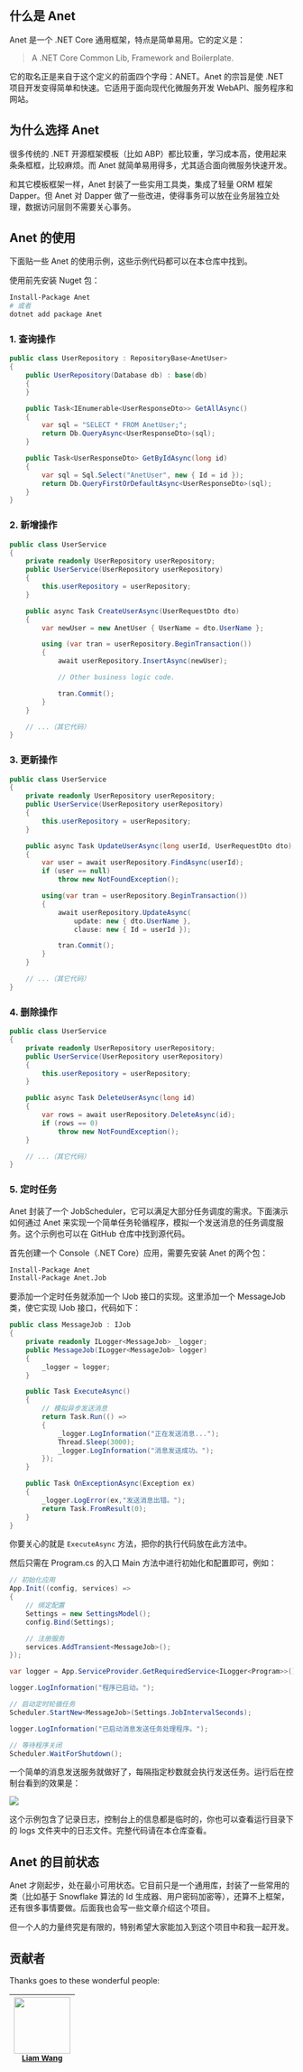 ## 什么是 Anet

Anet 是一个 .NET Core 通用框架，特点是简单易用。它的定义是：

> A .NET Core Common Lib, Framework and Boilerplate.

它的取名正是来自于这个定义的前面四个字母：ANET。Anet 的宗旨是使 .NET 项目开发变得简单和快速。它适用于面向现代化微服务开发 WebAPI、服务程序和网站。

## 为什么选择 Anet

很多传统的 .NET 开源框架模板（比如 ABP）都比较重，学习成本高，使用起来条条框框，比较麻烦。而 Anet 就简单易用得多，尤其适合面向微服务快速开发。

和其它模板框架一样，Anet 封装了一些实用工具类，集成了轻量 ORM 框架 Dapper。但 Anet 对 Dapper 做了一些改进，使得事务可以放在业务层独立处理，数据访问层则不需要关心事务。

## Anet 的使用

下面贴一些 Anet 的使用示例，这些示例代码都可以在本仓库中找到。

使用前先安装 Nuget 包：

```bash
Install-Package Anet
# 或者
dotnet add package Anet
```

### 1. 查询操作

```csharp
public class UserRepository : RepositoryBase<AnetUser>
{
    public UserRepository(Database db) : base(db)
    {
    }

    public Task<IEnumerable<UserResponseDto>> GetAllAsync()
    {
        var sql = "SELECT * FROM AnetUser;";
        return Db.QueryAsync<UserResponseDto>(sql);
    }

    public Task<UserResponseDto> GetByIdAsync(long id)
    {
        var sql = Sql.Select("AnetUser", new { Id = id });
        return Db.QueryFirstOrDefaultAsync<UserResponseDto>(sql);
    }
}
```

### 2. 新增操作

```csharp
public class UserService
{
    private readonly UserRepository userRepository;
    public UserService(UserRepository userRepository)
    {
        this.userRepository = userRepository;
    }

    public async Task CreateUserAsync(UserRequestDto dto)
    {
        var newUser = new AnetUser { UserName = dto.UserName };

        using (var tran = userRepository.BeginTransaction())
        {
            await userRepository.InsertAsync(newUser);

            // Other business logic code.

            tran.Commit();
        }
    }

    // ...（其它代码）
}
```

### 3. 更新操作

```csharp
public class UserService
{
    private readonly UserRepository userRepository;
    public UserService(UserRepository userRepository)
    {
        this.userRepository = userRepository;
    }

    public async Task UpdateUserAsync(long userId, UserRequestDto dto)
    {
        var user = await userRepository.FindAsync(userId);
        if (user == null)
            throw new NotFoundException();

        using(var tran = userRepository.BeginTransaction())
        {
            await userRepository.UpdateAsync(
                update: new { dto.UserName },
                clause: new { Id = userId });

            tran.Commit();
        }
    }

    // ...（其它代码）
}
```

### 4. 删除操作

```csharp
public class UserService
{
    private readonly UserRepository userRepository;
    public UserService(UserRepository userRepository)
    {
        this.userRepository = userRepository;
    }

    public async Task DeleteUserAsync(long id)
    {
        var rows = await userRepository.DeleteAsync(id);
        if (rows == 0)
            throw new NotFoundException();
    }

    // ...（其它代码）
}
```

### 5. 定时任务

Anet 封装了一个 JobScheduler，它可以满足大部分任务调度的需求。下面演示如何通过 Anet 来实现一个简单任务轮循程序，模拟一个发送消息的任务调度服务。这个示例也可以在 GitHub 仓库中找到源代码。

首先创建一个 Console（.NET Core）应用，需要先安装 Anet 的两个包：

```bash
Install-Package Anet
Install-Package Anet.Job
```

要添加一个定时任务就添加一个 IJob 接口的实现。这里添加一个 MessageJob 类，使它实现 IJob 接口，代码如下：

```csharp
public class MessageJob : IJob
{
    private readonly ILogger<MessageJob> _logger;
    public MessageJob(ILogger<MessageJob> logger)
    {
        _logger = logger;
    }

    public Task ExecuteAsync()
    {
        // 模拟异步发送消息
        return Task.Run(() =>
        {
            _logger.LogInformation("正在发送消息...");
            Thread.Sleep(3000);
            _logger.LogInformation("消息发送成功。");
        });
    }

    public Task OnExceptionAsync(Exception ex)
    {
        _logger.LogError(ex,"发送消息出错。");
        return Task.FromResult(0);
    }
}
```

你要关心的就是 `ExecuteAsync` 方法，把你的执行代码放在此方法中。

然后只需在 Program.cs 的入口 Main 方法中进行初始化和配置即可，例如：

```csharp
// 初始化应用
App.Init((config, services) =>
{
    // 绑定配置
    Settings = new SettingsModel();
    config.Bind(Settings);

    // 注册服务
    services.AddTransient<MessageJob>();
});

var logger = App.ServiceProvider.GetRequiredService<ILogger<Program>>();

logger.LogInformation("程序已启动。");

// 启动定时轮循任务
Scheduler.StartNew<MessageJob>(Settings.JobIntervalSeconds);

logger.LogInformation("已启动消息发送任务处理程序。");

// 等待程序关闭
Scheduler.WaitForShutdown();
```

一个简单的消息发送服务就做好了，每隔指定秒数就会执行发送任务。运行后在控制台看到的效果是：

![](https://i.imgur.com/plVdQD2.png)

这个示例包含了记录日志，控制台上的信息都是临时的，你也可以查看运行目录下的 logs 文件夹中的日志文件。完整代码请在本仓库查看。

## Anet 的目前状态

Anet 才刚起步，处在最小可用状态。它目前只是一个通用库，封装了一些常用的类（比如基于 Snowflake 算法的 Id 生成器、用户密码加密等），还算不上框架，还有很多事情要做。后面我也会写一些文章介绍这个项目。

但一个人的力量终究是有限的，特别希望大家能加入到这个项目中和我一起开发。

## 贡献者

Thanks goes to these wonderful people:

| [<img src="https://avatars2.githubusercontent.com/u/5000396?v=4" width="100px;"/><br /><small>Liam Wang</small>](https://github.com/liamwang) |
| :-------------------------------------------------------------------------------------------------------------------------------------------: |

